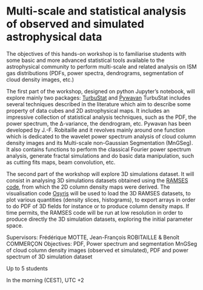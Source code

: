 # Multi-scale and statistical analysis of observed and simulated astrophysical data

The objectives of this hands-on workshop is to familiarise students with some basic and more advanced statistical tools available to the astrophysical community to perform multi-scale and related analysis on ISM gas distributions (PDFs, power spectra, dendrograms, segmentation of cloud density images, etc.)

The first part of the workshop, designed on python Jupyter’s notebook, will explore mainly two packages: [TurbuStat](https://github.com/Astroua/TurbuStat) and [Pywavan](https://github.com/jfrob27/pywavan)
TurbuStat includes several techniques described in the literature which aim to describe some property of data cubes and 2D astrophysical maps. It includes an impressive collection of statistical analysis techniques, such as the PDF, the power spectrum, the ∆-variance, the dendrogram, etc.
Pywavan has been developed by J.-F. Robitaille and it revolves mainly around one function which is dedicated to the wavelet power spectrum analysis of cloud column density images and its Multi-scale non-Gaussian Segmentation (MnGSeg). It also contains functions to perform the classical Fourier power spectrum analysis, generate fractal simulations and do basic data manipulation, such as cutting fits maps, beam convolution, etc.

The second part of the workshop will explore 3D simulations dataset. It will consist in analysing 3D simulations datasets obtained using the [RAMSES code](https://bitbucket.org/rteyssie/ramses/src/master/), from which the 2D column density maps were derived. The visualisation code [Osyris](https://github.com/nvaytet/osyris) will be used to load the 3D RAMSES datasets, to plot various quantities (density slices, histograms), to export arrays in order to do PDF of 3D fields for instance or to produce column density maps.  If time permits, the RAMSES code will be run at low resolution in order to produce directly the 3D simulation datasets, exploring the initial parameter space. 

Supervisors: Frédérique MOTTE, Jean-François ROBITAILLE & Benoît COMMERÇON
Objectives: PDF, Power spectrum and segmentation MnGSeg of cloud column density images (observed et simulated), PDF and power spectrum of 3D simulation dataset

Up to 5 students

In the morning (CEST), UTC +2
